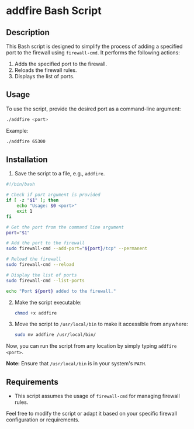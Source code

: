 # addfire Bash Script

## Description

This Bash script is designed to simplify the process of adding a specified port to the firewall using `firewall-cmd`. It performs the following actions:

1. Adds the specified port to the firewall.
2. Reloads the firewall rules.
3. Displays the list of ports.

## Usage

To use the script, provide the desired port as a command-line argument:

```bash
./addfire <port>
```

Example:

```bash
./addfire 65300
```

## Installation

1. Save the script to a file, e.g., `addfire`.

```bash
#!/bin/bash

# Check if port argument is provided
if [ -z "$1" ]; then
    echo "Usage: $0 <port>"
    exit 1
fi

# Get the port from the command line argument
port="$1"

# Add the port to the firewall
sudo firewall-cmd --add-port="${port}/tcp" --permanent

# Reload the firewall
sudo firewall-cmd --reload

# Display the list of ports
sudo firewall-cmd --list-ports

echo "Port ${port} added to the firewall."
```

2. Make the script executable:

   ```bash
   chmod +x addfire
   ```

3. Move the script to `/usr/local/bin` to make it accessible from anywhere:

   ```bash
   sudo mv addfire /usr/local/bin/
   ```

Now, you can run the script from any location by simply typing `addfire <port>`.

**Note:** Ensure that `/usr/local/bin` is in your system's `PATH`.

## Requirements

- This script assumes the usage of `firewall-cmd` for managing firewall rules.

Feel free to modify the script or adapt it based on your specific firewall configuration or requirements.

